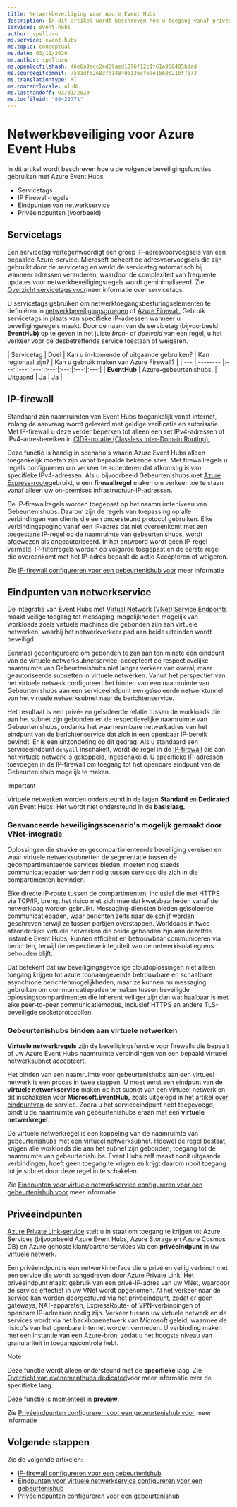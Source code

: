 ```yaml
---
title: Netwerkbeveiliging voor Azure Event Hubs
description: In dit artikel wordt beschreven hoe u toegang vanaf privéeindpunten configureert
services: event-hubs
author: spelluru
ms.service: event-hubs
ms.topic: conceptual
ms.date: 03/11/2020
ms.author: spelluru
ms.openlocfilehash: 46e6a9ecc2ed09aed1076f12c1f61a966485bdad
ms.sourcegitcommit: 7581df526837b1484de136cf6ae1560c21bf7e73
ms.translationtype: MT
ms.contentlocale: nl-NL
ms.lasthandoff: 03/31/2020
ms.locfileid: "80422771"
---
```

# <a name="network-security-for-azure-event-hubs"></a>Netwerkbeveiliging voor Azure Event Hubs 
In dit artikel wordt beschreven hoe u de volgende beveiligingsfuncties gebruiken met Azure Event Hubs: 

- Servicetags
- IP Firewall-regels
- Eindpunten van netwerkservice
- Privéeindpunten (voorbeeld)


## <a name="service-tags"></a>Servicetags
Een servicetag vertegenwoordigt een groep IP-adresvoorvoegsels van een bepaalde Azure-service. Microsoft beheert de adresvoorvoegsels die zijn gebruikt door de servicetag en werkt de servicetag automatisch bij wanneer adressen veranderen, waardoor de complexiteit van frequente updates voor netwerkbeveiligingsregels wordt geminimaliseerd. Zie [Overzicht servicetags voor](../virtual-network/service-tags-overview.md)meer informatie over servicetags.

U servicetags gebruiken om netwerktoegangsbesturingselementen te definiëren in [netwerkbeveiligingsgroepen](../virtual-network/security-overview.md#security-rules) of [Azure Firewall.](../firewall/service-tags.md) Gebruik servicetags in plaats van specifieke IP-adressen wanneer u beveiligingsregels maakt. Door de naam van de servicetag (bijvoorbeeld **EventHub)** op te geven in het juiste *bron-* of *doelveld* van een regel, u het verkeer voor de desbetreffende service toestaan of weigeren.

| Servicetag | Doel | Kan u in-komende of uitgaande gebruiken? | Kan regionaal zijn? | Kan u gebruik maken van Azure Firewall? |
| --- | -------- |:---:|:---:|:---:|:---:|:---:|:---:|:---:|
| **EventHub** | Azure-gebeurtenishubs. | Uitgaand | Ja | Ja |


## <a name="ip-firewall"></a>IP-firewall 
Standaard zijn naamruimten van Event Hubs toegankelijk vanaf internet, zolang de aanvraag wordt geleverd met geldige verificatie en autorisatie. Met IP-firewall u deze verder beperken tot alleen een set IPv4-adressen of IPv4-adresbereiken in [CIDR-notatie (Classless Inter-Domain Routing).](https://en.wikipedia.org/wiki/Classless_Inter-Domain_Routing)

Deze functie is handig in scenario's waarin Azure Event Hubs alleen toegankelijk moeten zijn vanaf bepaalde bekende sites. Met firewallregels u regels configureren om verkeer te accepteren dat afkomstig is van specifieke IPv4-adressen. Als u bijvoorbeeld Gebeurtenishubs met [Azure Express-route](/azure/expressroute/expressroute-faqs#supported-services)gebruikt, u een **firewallregel** maken om verkeer toe te staan vanaf alleen uw on-premises infrastructuur-IP-adressen. 

De IP-firewallregels worden toegepast op het naamruimteniveau van Gebeurtenishubs. Daarom zijn de regels van toepassing op alle verbindingen van clients die een ondersteund protocol gebruiken. Elke verbindingspoging vanaf een IP-adres dat niet overeenkomt met een toegestane IP-regel op de naamruimte van gebeurtenishubs, wordt afgewezen als ongeautoriseerd. In het antwoord wordt geen IP-regel vermeld. IP-filterregels worden op volgorde toegepast en de eerste regel die overeenkomt met het IP-adres bepaalt de actie Accepteren of weigeren.

Zie [IP-firewall configureren voor een gebeurtenishub voor](event-hubs-ip-filtering.md) meer informatie

## <a name="network-service-endpoints"></a>Eindpunten van netwerkservice
De integratie van Event Hubs met [Virtual Network (VNet) Service Endpoints](../virtual-network/virtual-network-service-endpoints-overview.md) maakt veilige toegang tot messaging-mogelijkheden mogelijk van workloads zoals virtuele machines die gebonden zijn aan virtuele netwerken, waarbij het netwerkverkeer pad aan beide uiteinden wordt beveiligd.

Eenmaal geconfigureerd om gebonden te zijn aan ten minste één eindpunt van de virtuele netwerksubnetservice, accepteert de respectievelijke naamruimte van Gebeurtenishubs niet langer verkeer van overal, maar geautoriseerde subnetten in virtuele netwerken. Vanuit het perspectief van het virtuele netwerk configureert het binden van een naamruimte van Gebeurtenishubs aan een serviceeindpunt een geïsoleerde netwerktunnel van het virtuele netwerksubnet naar de berichtenservice. 

Het resultaat is een privé- en geïsoleerde relatie tussen de workloads die aan het subnet zijn gebonden en de respectievelijke naamruimte van Gebeurtenishubs, ondanks het waarneembare netwerkadres van het eindpunt van de berichtenservice dat zich in een openbaar IP-bereik bevindt. Er is een uitzondering op dit gedrag. Als u standaard een serviceeindpunt `denyall` inschakelt, wordt de regel in de [IP-firewall](event-hubs-ip-filtering.md) die aan het virtuele netwerk is gekoppeld, ingeschakeld. U specifieke IP-adressen toevoegen in de IP-firewall om toegang tot het openbare eindpunt van de Gebeurtenishub mogelijk te maken. 

> [!IMPORTANT]
> Virtuele netwerken worden ondersteund in de lagen **Standard** en **Dedicated** van Event Hubs. Het wordt niet ondersteund in de **basislaag.**

### <a name="advanced-security-scenarios-enabled-by-vnet-integration"></a>Geavanceerde beveiligingsscenario's mogelijk gemaakt door VNet-integratie 

Oplossingen die strakke en gecompartimenteerde beveiliging vereisen en waar virtuele netwerksubnetten de segmentatie tussen de gecompartimenteerde services bieden, moeten nog steeds communicatiepaden worden nodig tussen services die zich in die compartimenten bevinden.

Elke directe IP-route tussen de compartimenten, inclusief die met HTTPS via TCP/IP, brengt het risico met zich mee dat kwetsbaarheden vanaf de netwerklaag worden gebruikt. Messaging-diensten bieden geïsoleerde communicatiepaden, waar berichten zelfs naar de schijf worden geschreven terwijl ze tussen partijen overstappen. Workloads in twee afzonderlijke virtuele netwerken die beide gebonden zijn aan dezelfde instantie Event Hubs, kunnen efficiënt en betrouwbaar communiceren via berichten, terwijl de respectieve integriteit van de netwerkisolatiegrens behouden blijft.
 
Dat betekent dat uw beveiligingsgevoelige cloudoplossingen niet alleen toegang krijgen tot azure toonaangevende betrouwbare en schaalbare asynchrone berichtenmogelijkheden, maar ze kunnen nu messaging gebruiken om communicatiepaden te maken tussen beveiligde oplossingscompartimenten die inherent veiliger zijn dan wat haalbaar is met elke peer-to-peer communicatiemodus, inclusief HTTPS en andere TLS-beveiligde socketprotocollen.

### <a name="bind-event-hubs-to-virtual-networks"></a>Gebeurtenishubs binden aan virtuele netwerken

**Virtuele netwerkregels** zijn de beveiligingsfunctie voor firewalls die bepaalt of uw Azure Event Hubs naamruimte verbindingen van een bepaald virtueel netwerksubnet accepteert.

Het binden van een naamruimte voor gebeurtenishubs aan een virtueel netwerk is een proces in twee stappen. U moet eerst een eindpunt van de **virtuele netwerkservice** maken op het subnet van een virtueel netwerk en dit inschakelen voor **Microsoft.EventHub,** zoals uitgelegd in het artikel [over eindpuntvan](../virtual-network/virtual-network-service-endpoints-overview.md) de service. Zodra u het serviceeindpunt hebt toegevoegd, bindt u de naamruimte van gebeurtenishubs eraan met een **virtuele netwerkregel**.

De virtuele netwerkregel is een koppeling van de naamruimte van gebeurtenishubs met een virtueel netwerksubnet. Hoewel de regel bestaat, krijgen alle workloads die aan het subnet zijn gebonden, toegang tot de naamruimte van gebeurtenishubs. Event Hubs zelf maakt nooit uitgaande verbindingen, hoeft geen toegang te krijgen en krijgt daarom nooit toegang tot je subnet door deze regel in te schakelen.

Zie [Eindpunten voor virtuele netwerkservice configureren voor een gebeurtenishub voor](event-hubs-service-endpoints.md) meer informatie

## <a name="private-endpoints"></a>Privéeindpunten

[Azure Private Link-service](../private-link/private-link-overview.md) stelt u in staat om toegang te krijgen tot Azure Services (bijvoorbeeld Azure Event Hubs, Azure Storage en Azure Cosmos DB) en Azure gehoste klant/partnerservices via een **privéeindpunt** in uw virtuele netwerk.

Een privéeindpunt is een netwerkinterface die u privé en veilig verbindt met een service die wordt aangedreven door Azure Private Link. Het privéeindpunt maakt gebruik van een privé-IP-adres van uw VNet, waardoor de service effectief in uw VNet wordt opgenomen. Al het verkeer naar de service kan worden doorgestuurd via het privéeindpunt, zodat er geen gateways, NAT-apparaten, ExpressRoute- of VPN-verbindingen of openbare IP-adressen nodig zijn. Verkeer tussen uw virtuele netwerk en de services wordt via het backbonenetwerk van Microsoft geleid, waarmee de risico's van het openbare internet worden vermeden. U verbinding maken met een instantie van een Azure-bron, zodat u het hoogste niveau van granulariteit in toegangscontrole hebt.

> [!NOTE]
> Deze functie wordt alleen ondersteund met de **specifieke** laag. Zie [Overzicht van evenementhubs dedicated](event-hubs-dedicated-overview.md)voor meer informatie over de specifieke laag. 
>
> Deze functie is momenteel in **preview**. 


Zie [Privéeindpunten configureren voor een gebeurtenishub voor](private-link-service.md) meer informatie


## <a name="next-steps"></a>Volgende stappen
Zie de volgende artikelen:

- [IP-firewall configureren voor een gebeurtenishub](event-hubs-ip-filtering.md)
- [Eindpunten voor virtuele netwerkservice configureren voor een gebeurtenishub](event-hubs-service-endpoints.md)
- [Privéeindpunten configureren voor een gebeurtenishub](private-link-service.md)
